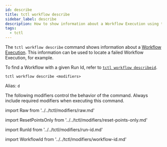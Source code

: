 ```yaml
---
id: describe
title: tctl workflow describe
sidebar_label: describe
description: How to show information about a Workflow Execution using tctl.
tags:
  - tctl
---
```


The `tctl workflow describe` command shows information about a [Workflow Execution](/concepts/what-is-a-workflow-execution).
This information can be used to locate a failed Workflow Execution, for example.

To find a Workflow with a given Run Id, refer to [`tctl workflow describeid`](/tctl/workflow/describeid).

`tctl workflow describe <modifiers>`

Alias: `d`

The following modifiers control the behavior of the command.
Always include required modifiers when executing this command.

<!--Raw-->

import Raw from '../../tctl/modifiers/raw.md'

<Raw />

<!--ResetPointsOnly-->

import ResetPointsOnly from '../../tctl/modifiers/reset-points-only.md'

<ResetPointsOnly />

<!--RunId-->

import RunId from '../../tctl/modifiers/run-id.md'

<RunId />

<!--WorkflowId-->

import WorkflowId from '../../tctl/modifiers/workflow-id.md'

<WorkflowId />
